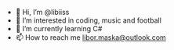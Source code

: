 - 👋 Hi, I’m @libiiss
- 👀 I’m interested in coding, music and football
- 🌱 I’m currently learning C#  
- 📫 How to reach me libor.maska@outlook.com

